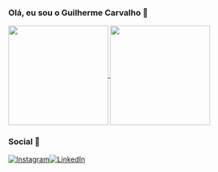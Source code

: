 ### Olá, eu sou o Guilherme Carvalho 👋


<a href="https://github.com/GuiCMoreira/github-readme-stats">
  <img height=200 align="center" src="https://github-readme-stats.vercel.app/api?username=GuiCMoreira&theme=tokyonight" />
</a>
  <a href="https://github.com/GuiCMoreira/convoychat"><img height=200 align="center" src="https://github-readme-stats.vercel.app/api/top-langs?username=GuiCMoreira&layout=compact&langs_count=8&card_width=320&theme=tokyonight" /></a>


### Social 📱
<a href="https://www.instagram.com/">![Instagram](https://img.shields.io/badge/Instagram-FF69B4.svg?style=for-the-badge&logo=Instagram&logoColor=white)<a href="https://www.linkedin.com/">![LinkedIn](https://img.shields.io/badge/linkedin-FF69B4.svg?style=for-the-badge&logo=linkedin&logoColor=white)
